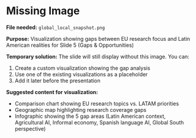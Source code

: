 # Missing Image

**File needed:** `global_local_snapshot.png`

**Purpose:** Visualization showing gaps between EU research focus and Latin American realities for Slide 5 (Gaps & Opportunities)

**Temporary solution:** The slide will still display without this image. You can:
1. Create a custom visualization showing the gap analysis
2. Use one of the existing visualizations as a placeholder
3. Add it later before the presentation

**Suggested content for visualization:**
- Comparison chart showing EU research topics vs. LATAM priorities
- Geographic map highlighting research coverage gaps
- Infographic showing the 5 gap areas (Latin American context, Agricultural AI, Informal economy, Spanish language AI, Global South perspective)
